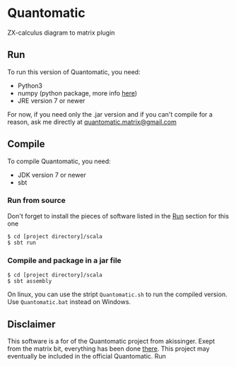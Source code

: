 # Quantomatic
ZX-calculus diagram to matrix plugin

## Run
To run this version of Quantomatic, you need:
- Python3
- numpy (python package, more info [here](https://scipy.org/install.html))
- JRE version 7 or newer

For now, if you need only the .jar version and if you can't compile for a reason, ask me directly at quantomatic.matrix@gmail.com

## Compile
To compile Quantomatic, you need:
- JDK version 7 or newer
- sbt

### Run from source
Don't forget to install the pieces of software listed in the [Run](##-Run) section for this one
~~~~
$ cd [project directory]/scala
$ sbt run
~~~~

### Compile and package in a jar file
~~~~
$ cd [project directory]/scala
$ sbt assembly
~~~~

On linux, you can use the stript `Quantomatic.sh` to run the compiled version.
Use `Quantomatic.bat` instead on Windows.

## Disclaimer
This software is a for of the Quantomatic project from akissinger.
Exept from the matrix bit, everything has been done [there](https://github.com/Quantomatic/quantomatic).
This project may eventually be included in the official Quantomatic.
Run
